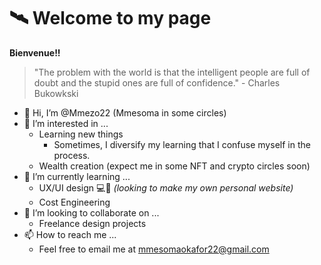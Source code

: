 # 🛰 Welcome to my page 
__Bienvenue!!__
> "The problem with the world is that the intelligent people are full of doubt and the stupid ones are full of confidence." - Charles Bukowkski
- 👋 Hi, I’m @Mmezo22 (Mmesoma in some circles)
- 👀 I’m interested in ...
	- Learning new things
		- Sometimes, I diversify my learning that I confuse myself in the process.
	- Wealth creation (expect me in some NFT and crypto circles soon)
- 🌱 I’m currently learning ...
	- UX/UI design 💻📱 _(looking to make my own personal website)_
	- Cost Engineering
- 🤝 I’m looking to collaborate on ...
	- Freelance design projects
- 📫 How to reach me ...
	- Feel free to email me at mmesomaokafor22@gmail.com

<!---
Mmezo22/Mmezo22 is a ✨ special ✨ repository because its `README.md` (this file) appears on your GitHub profile.
You can click the Preview link to take a look at your changes.
--->
